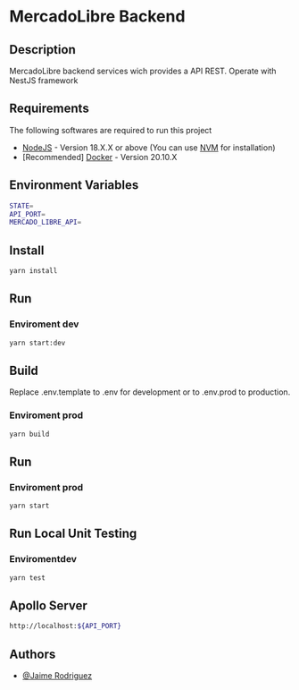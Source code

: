 # MercadoLibre Backend

## Description

MercadoLibre backend services wich provides a API REST. Operate with NestJS framework

## Requirements

The following softwares are required to run this project

- [NodeJS](https://nestjs.com/) - Version 18.X.X or above (You can use [NVM](https://github.com/nvm-sh/nvm) for installation)
- [Recommended] [Docker](https://www.docker.com/) - Version 20.10.X

## Environment Variables

```bash
STATE=
API_PORT=
MERCADO_LIBRE_API=
```

## Install

```bash
yarn install
```

## Run

### Enviroment dev

```bash
yarn start:dev
```

## Build

Replace .env.template to .env for development or to .env.prod to production.

### Enviroment prod

```bash
yarn build
```

## Run

### Enviroment prod

```bash
yarn start
```

## Run Local Unit Testing

### Enviromentdev

```bash
yarn test
```

## Apollo Server

```bash
http://localhost:${API_PORT}
```

## Authors

- [@Jaime Rodriguez](https://github.com/jaimeRodriguezg)
